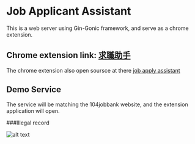 Job Applicant Assistant
========================
This is a web server using Gin-Gonic framework, and serve as a chrome extension.

Chrome extension link: <a href="https://tinyurl.com/y4j54rpl">求職助手</a>
------------------------

The chrome extension also open soursce at there <a href="https://github.com/CaiYueTing/job-apply-assistant">job apply assistant</a>


Demo Service
---------------------------
The service will be matching the 104jobbank website, and the extension application will open.

###Illegal record

![alt text](https://github.com/CaiYueTing/blob/master/demo/illegalrecord.gif)